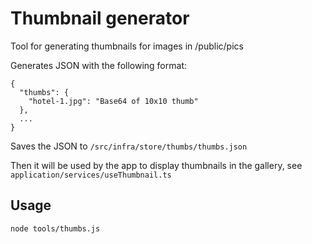 # Thumbnail generator

Tool for generating thumbnails for images in /public/pics

Generates JSON with the following format:

```
{
  "thumbs": {
    "hotel-1.jpg": "Base64 of 10x10 thumb"
  },
  ...
}
```

Saves the JSON to `/src/infra/store/thumbs/thumbs.json`

Then it will be used by the app to display thumbnails in the gallery, see `application/services/useThumbnail.ts`

## Usage

```
node tools/thumbs.js
```
